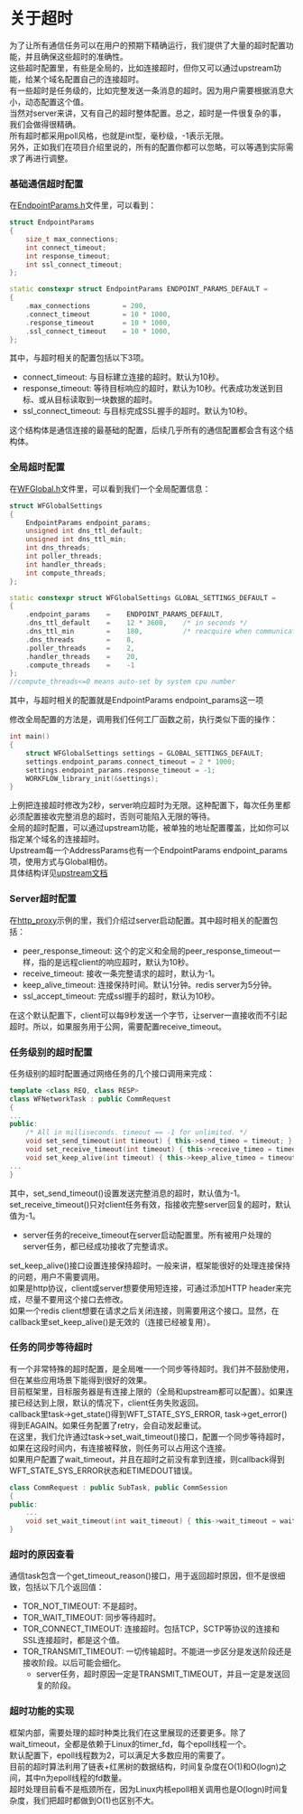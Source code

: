 # 关于超时

为了让所有通信任务可以在用户的预期下精确运行，我们提供了大量的超时配置功能，并且确保这些超时的准确性。  
这些超时配置里，有些是全局的，比如连接超时，但你又可以通过upstream功能，给某个域名配置自己的连接超时。  
有一些超时是任务级的，比如完整发送一条消息的超时。因为用户需要根据消息大小，动态配置这个值。  
当然对server来讲，又有自己的超时整体配置。总之，超时是一件很复杂的事，我们会做得很精确。  
所有超时都采用poll风格，也就是int型，毫秒级，-1表示无限。  
另外，正如我们在项目介绍里说的，所有的配置你都可以忽略，可以等遇到实际需求了再进行调整。

### 基础通信超时配置

在[EndpointParams.h](../src/manager/EndpointParams.h)文件里，可以看到：
~~~cpp
struct EndpointParams
{
    size_t max_connections;
    int connect_timeout;
    int response_timeout;
    int ssl_connect_timeout;
};

static constexpr struct EndpointParams ENDPOINT_PARAMS_DEFAULT =
{
    .max_connections        = 200,
    .connect_timeout        = 10 * 1000,
    .response_timeout       = 10 * 1000,
    .ssl_connect_timeout    = 10 * 1000,
};
~~~
其中，与超时相关的配置包括以下3项。
  * connect_timeout: 与目标建立连接的超时。默认为10秒。
  * response_timeout: 等待目标响应的超时，默认为10秒。代表成功发送到目标、或从目标读取到一块数据的超时。
  * ssl_connect_timeout: 与目标完成SSL握手的超时。默认为10秒。

这个结构体是通信连接的最基础的配置，后续几乎所有的通信配置都会含有这个结构体。

### 全局超时配置

在[WFGlobal.h](../src/manager/WFGlobal.h)文件里，可以看到我们一个全局配置信息：
~~~cpp
struct WFGlobalSettings
{
    EndpointParams endpoint_params;
    unsigned int dns_ttl_default;
    unsigned int dns_ttl_min;
    int dns_threads;
    int poller_threads;
    int handler_threads;
    int compute_threads;
};

static constexpr struct WFGlobalSettings GLOBAL_SETTINGS_DEFAULT =
{
    .endpoint_params    =    ENDPOINT_PARAMS_DEFAULT,
    .dns_ttl_default    =    12 * 3600,    /* in seconds */
    .dns_ttl_min        =    180,          /* reacquire when communication error */
    .dns_threads        =    8,
    .poller_threads     =    2,
    .handler_threads    =    20,
    .compute_threads    =    -1
};
//compute_threads<=0 means auto-set by system cpu number
~~~
其中，与超时相关的配置就是EndpointParams endpoint_params这一项

修改全局配置的方法是，调用我们任何工厂函数之前，执行类似下面的操作：
~~~cpp
int main()
{
    struct WFGlobalSettings settings = GLOBAL_SETTINGS_DEFAULT;
    settings.endpoint_params.connect_timeout = 2 * 1000;
    settings.endpoint_params.response_timeout = -1;
    WORKFLOW_library_init(&settings);
}
~~~
上例把连接超时修改为2秒，server响应超时为无限。这种配置下，每次任务里都必须配置接收完整消息的超时，否则可能陷入无限的等待。  
全局的超时配置，可以通过upstream功能，被单独的地址配置覆盖，比如你可以指定某个域名的连接超时。  
Upstream每一个AddressParams也有一个EndpointParams endpoint_params项，使用方式与Global相仿。  
具体结构详见[upstream文档](tutorial-10-upstream.md#Address属性)

### Server超时配置

在[http_proxy](./tutorial-05-http_proxy.md)示例的里，我们介绍过server启动配置。其中超时相关的配置包括：
  * peer_response_timeout: 这个的定义和全局的peer_response_timeout一样，指的是远程client的响应超时，默认为10秒。
  * receive_timeout: 接收一条完整请求的超时，默认为-1。
  * keep_alive_timeout: 连接保持时间。默认1分钟。redis server为5分钟。
  * ssl_accept_timeout: 完成ssl握手的超时，默认为10秒。

在这个默认配置下，client可以每9秒发送一个字节，让server一直接收而不引起超时。所以，如果服务用于公网，需要配置receive_timeout。  

### 任务级别的超时配置

任务级别的超时配置通过网络任务的几个接口调用来完成：
~~~cpp
template <class REQ, class RESP>
class WFNetworkTask : public CommRequest
{
...
public:
    /* All in milliseconds. timeout == -1 for unlimited. */
    void set_send_timeout(int timeout) { this->send_timeo = timeout; }
    void set_receive_timeout(int timeout) { this->receive_timeo = timeout; }
    void set_keep_alive(int timeout) { this->keep_alive_timeo = timeout; }
...
}
~~~
其中，set_send_timeout()设置发送完整消息的超时，默认值为-1。  
set_receive_timeout()只对client任务有效，指接收完整server回复的超时，默认值为-1。  
  * server任务的receive_timeout在server启动配置里。所有被用户处理的server任务，都已经成功接收了完整请求。

set_keep_alive()接口设置连接保持超时。一般来讲，框架能很好的处理连接保持的问题，用户不需要调用。  
如果是http协议，client或server想要使用短连接，可通过添加HTTP header来完成，尽量不要用这个接口去修改。  
如果一个redis client想要在请求之后关闭连接，则需要用这个接口。显然，在callback里set_keep_alive()是无效的（连接已经被复用）。

### 任务的同步等待超时

有一个非常特殊的超时配置，是全局唯一一个同步等待超时。我们并不鼓励使用，但在某些应用场景下能得到很好的效果。  
目前框架里，目标服务器是有连接上限的（全局和upstream都可以配置）。如果连接已经达到上限，默认的情况下，client任务失败返回。  
callback里task->get_state()得到WFT_STATE_SYS_ERROR, task->get_error()得到EAGAIN。如果任务配置了retry，会自动发起重试。  
在这里，我们允许通过task->set_wait_timeout()接口，配置一个同步等待超时，如果在这段时间内，有连接被释放，则任务可以占用这个连接。  
如果用户配置了wait_timeout，并且在超时之前没有拿到连接，则callback得到WFT_STATE_SYS_ERROR状态和ETIMEDOUT错误。
~~~cpp
class CommRequest : public SubTask, public CommSession
{
public:
    ...
    void set_wait_timeout(int wait_timeout) { this->wait_timeout = wait_timeout; }
}
~~~

### 超时的原因查看

通信task包含一个get_timeout_reason()接口，用于返回超时原因，但不是很细致，包括以下几个返回值：
  * TOR_NOT_TIMEOUT: 不是超时。
  * TOR_WAIT_TIMEOUT: 同步等待超时。
  * TOR_CONNECT_TIMEOUT: 连接超时。包括TCP，SCTP等协议的连接和SSL连接超时，都是这个值。
  * TOR_TRANSMIT_TIMEOUT: 一切传输超时。不能进一步区分是发送阶段还是接收阶段。以后可能会细化。
    * server任务，超时原因一定是TRANSMIT_TIMEOUT，并且一定是发送回复的阶段。

### 超时功能的实现

框架内部，需要处理的超时种类比我们在这里展现的还要更多。除了wait_timeout，全都是依赖于Linux的timer_fd，每个epoll线程一个。  
默认配置下，epoll线程数为2，可以满足大多数应用的需要了。  
目前的超时算法利用了链表+红黑树的数据结构，时间复杂度在O(1)和O(logn)之间，其中n为epoll线程的fd数量。  
超时处理目前看不是瓶颈所在，因为Linux内核epoll相关调用也是O(logn)时间复杂度，我们把超时都做到O(1)也区别不大。
